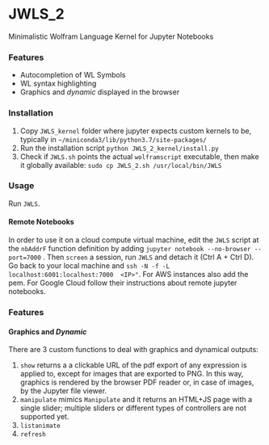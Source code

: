 # JWLS_2
Minimalistic Wolfram Language Kernel for Jupyter Notebooks

### Features

* Autocompletion of WL Symbols
* WL syntax highlighting
* Graphics and *dynamic* displayed in the browser

### Installation

1. Copy `JWLS_kernel` folder where jupyter expects custom kernels to be, typically in `~/miniconda3/lib/python3.7/site-packages/` 
2. Run the installation script  `python JWLS_2_kernel/install.py` 
3. Check if `JWLS.sh` points the actual `wolframscript` executable, then make it globally available: `sudo cp JWLS_2.sh /usr/local/bin/JWLS`

### Usage 

Run `JWLS`. 


#### Remote Notebooks

In order to use it on a cloud compute virtual machine, edit the `JWLS` script at the `nbAddrF` function definition by adding `jupyter notebook --no-browser --port=7000` . Then `screen` a session, run `JWLS` and detach it (Ctrl A + Ctrl D). Go back to your local machine and   `ssh -N -f -L  localhost:6001:localhost:7000  <IP>"`.
For AWS instances also add the pem. For Google Cloud follow their instructions about remote jupyter notebooks. 


### Features 



#### Graphics and *Dynamic*

There are 3 custom functions to deal with graphics and dynamical outputs:

1. `show` returns a a clickable URL of the pdf export of any expression is applied to, except for images that are exported to PNG. In this way, graphics is rendered by the browser PDF reader or, in case of images, by the Jupyter file viewer.
2. `manipulate` mimics `Manipulate` and it returns an HTML+JS page with a single slider; multiple sliders or different types of controllers are not supported yet. 
3. `listanimate`
4. `refresh`







